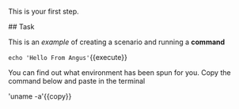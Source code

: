 This is your first step.

## Task

This is an _example_ of creating a scenario and running a **command**

`echo 'Hello From Angus'`{{execute}}


You can find out what environment has been spun for you. Copy the command below and paste in the terminal


'uname -a'{{copy}}

